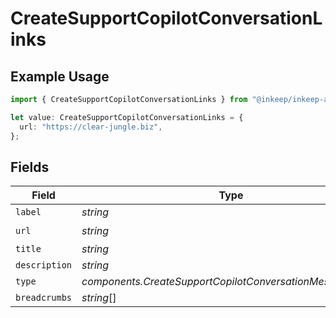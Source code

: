 # CreateSupportCopilotConversationLinks

## Example Usage

```typescript
import { CreateSupportCopilotConversationLinks } from "@inkeep/inkeep-analytics/models/components";

let value: CreateSupportCopilotConversationLinks = {
  url: "https://clear-jungle.biz",
};
```

## Fields

| Field                                                     | Type                                                      | Required                                                  | Description                                               |
| --------------------------------------------------------- | --------------------------------------------------------- | --------------------------------------------------------- | --------------------------------------------------------- |
| `label`                                                   | *string*                                                  | :heavy_minus_sign:                                        | N/A                                                       |
| `url`                                                     | *string*                                                  | :heavy_check_mark:                                        | N/A                                                       |
| `title`                                                   | *string*                                                  | :heavy_minus_sign:                                        | N/A                                                       |
| `description`                                             | *string*                                                  | :heavy_minus_sign:                                        | N/A                                                       |
| `type`                                                    | *components.CreateSupportCopilotConversationMessagesType* | :heavy_minus_sign:                                        | N/A                                                       |
| `breadcrumbs`                                             | *string*[]                                                | :heavy_minus_sign:                                        | N/A                                                       |